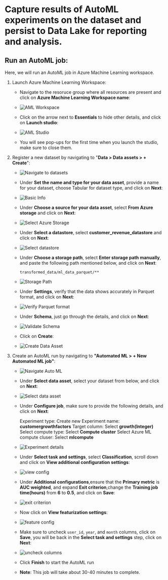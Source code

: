 # Capture results of AutoML experiments on the dataset and persist to Data Lake for reporting and analysis.

## Run an AutoML job:
Here, we will run an AutoML job in Azure Machine Learning workspace.

1. Launch Azure Machine Learning Workspace:
    - Navigate to the resoruce group where all resources are present and click on **Azure Machine Learning Workspace name**:
    
    - ![AML Workspace](https://github.com/CloudLabsAI-Azure/Azure-Synapse-Solution-Accelerator-Financial-Analytics-Customer-Revenue-Growth-Factor/blob/main/images/14.png?raw=true)
    
    - Click on the arrow next to **Essentials** to hide other details, and click on **Launch studio**:
    
    - ![AML Studio](https://github.com/CloudLabsAI-Azure/Azure-Synapse-Solution-Accelerator-Financial-Analytics-Customer-Revenue-Growth-Factor/blob/main/images/15.png?raw=true)
    
    - You will see pop-ups for the first time when you launch the studio, make sure to close them.
    
2. Register a new dataset by navigating to "**Data > Data assets > + Create**":

    - ![Navigate to datasets](https://github.com/CloudLabsAI-Azure/Azure-Synapse-Solution-Accelerator-Financial-Analytics-Customer-Revenue-Growth-Factor/blob/main/images/16.png?raw=true)
    
    - Under **Set the name and type for your data asset**, provide a name for your dataset, choose Tabular for dataset type, and click on **Next**:
    
    - ![Basic Info](https://github.com/CloudLabsAI-Azure/Azure-Synapse-Solution-Accelerator-Financial-Analytics-Customer-Revenue-Growth-Factor/blob/main/images/17.png?raw=true)
    
    - Under **Choose a source for your data asset**, select **From Azure storage** and click on **Next**:
    
    - ![Select Azure Storage](https://github.com/CloudLabsAI-Azure/Azure-Synapse-Solution-Accelerator-Financial-Analytics-Customer-Revenue-Growth-Factor/blob/main/images/18.png?raw=true)
    
    - Under **Select a datastore**, select **customer_revenue_datastore** and click on **Next**:
    
    - ![Select datastore](https://github.com/CloudLabsAI-Azure/Azure-Synapse-Solution-Accelerator-Financial-Analytics-Customer-Revenue-Growth-Factor/blob/main/images/19.png?raw=true)
    
    - Under **Choose a storage path**, select **Enter storage path manually**, and paste the following path mentioned below, and click on **Next**:
    
          transformed_data/ml_data_parquet/**
          
    - ![Storage Path](https://github.com/CloudLabsAI-Azure/Azure-Synapse-Solution-Accelerator-Financial-Analytics-Customer-Revenue-Growth-Factor/blob/main/images/20.png?raw=true)
          
    - Under **Settings**, verify that the data shows accurately in Parquet format, and click on **Next**:
    
    - ![Verify Parquet format](https://github.com/CloudLabsAI-Azure/Azure-Synapse-Solution-Accelerator-Financial-Analytics-Customer-Revenue-Growth-Factor/blob/main/images/21.png?raw=true)
    
    - Under **Schema**, just go through the details, and click on **Next**:
    
    - ![Validate Schema](https://github.com/CloudLabsAI-Azure/Azure-Synapse-Solution-Accelerator-Financial-Analytics-Customer-Revenue-Growth-Factor/blob/main/images/22.png?raw=true)
    
    - Click on **Create**:
    
    - ![Create Data Asset](https://github.com/CloudLabsAI-Azure/Azure-Synapse-Solution-Accelerator-Financial-Analytics-Customer-Revenue-Growth-Factor/blob/main/images/23.png?raw=true)
    
3. Create an AutoML run by navigating to **"Automated ML > + New Automated ML job"**:

    - ![Navigate Auto ML](https://github.com/CloudLabsAI-Azure/Azure-Synapse-Solution-Accelerator-Financial-Analytics-Customer-Revenue-Growth-Factor/blob/main/images/24.png?raw=true)
    
    - Under **Select data asset**, select your dataset from below, and click on **Next**:
    
    - ![Select data asset](https://github.com/CloudLabsAI-Azure/Azure-Synapse-Solution-Accelerator-Financial-Analytics-Customer-Revenue-Growth-Factor/blob/main/images/25.png?raw=true)
    
    - Under **Configure job**, make sure to provide the following details, and click on **Next**:
      
       Experiment type: Create new
       Experiment name: **customergrowthfactors**
       Target column: Select **growth(Integer)**
       Select compute type: Select **Compute cluster**
       Select Azure ML compute cluser: Select **mlcompute**
       
    - ![Experiment details](https://github.com/CloudLabsAI-Azure/Azure-Synapse-Solution-Accelerator-Financial-Analytics-Customer-Revenue-Growth-Factor/blob/main/images/26.png?raw=true)
    
    - Under **Select task and settings**, select **Classification**, scroll down and click on **View additional configuration settings**:
    
    - ![view config](https://github.com/CloudLabsAI-Azure/Azure-Synapse-Solution-Accelerator-Financial-Analytics-Customer-Revenue-Growth-Factor/blob/main/images/27.png?raw=true)
    
    - Under **Additional configurations**,ensure that the **Primary metric** is **AUC weighted**, and expand **Exit criterion**,change the **Training job time(hours)** from **6** to **0.5**, and click on **Save**:
    
    - ![exit criterion](https://github.com/CloudLabsAI-Azure/Azure-Synapse-Solution-Accelerator-Financial-Analytics-Customer-Revenue-Growth-Factor/blob/main/images/28.png?raw=true)
    
    - Now click on **View featurization settings**:
    
    - ![feature config](https://github.com/CloudLabsAI-Azure/Azure-Synapse-Solution-Accelerator-Financial-Analytics-Customer-Revenue-Growth-Factor/blob/main/images/29.png?raw=true)
    
    - Make sure to uncheck `user_id`, `year`, and `month` columns, click on **Save**, you will be back in the **Select task and settings** step, click on **Next**:
    
    - ![uncheck columns](https://github.com/CloudLabsAI-Azure/Azure-Synapse-Solution-Accelerator-Financial-Analytics-Customer-Revenue-Growth-Factor/blob/main/images/30.png?raw=true)
    
    - Click **Finish** to start the AutoML run
     - **Note**: This job will take about 30-40 minutes to complete.
